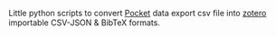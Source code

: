 Little python scripts to convert [Pocket](https://getpocket.com/saves) data export csv file into [zotero](https://www.zotero.org/) importable CSV-JSON & BibTeX formats.
